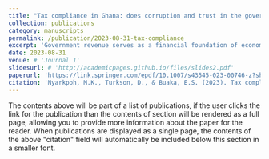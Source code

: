 ```yaml
---
title: "Tax compliance in Ghana: does corruption and trust in the government matter?"
collection: publications
category: manuscripts
permalink: /publication/2023-08-31-tax-compliance
excerpt: 'Government revenue serves as a financial foundation of economic growth. However, governments are unable to mobilize adequate tax revenue because of tax non-compliance. Previous research indicates that both economic and non-economic factors influence the tax payment propensity. Our study focuses on non-economic factors because it offers a better explanation of tax non-compliance than the pure economic factors.'
date: 2023-08-31
venue: # 'Journal 1'
slidesurl: # 'http://academicpages.github.io/files/slides2.pdf'
paperurl: 'https://link.springer.com/epdf/10.1007/s43545-023-00746-z?sharing_token=50XSqbImJ5ubErlpkXL0dve4RwlQNchNByi7wbcMAY7_UXhV_FgbwXBb9okOO9MIWtzmPEgy8orbRDQlZBlpEX_iJ-OmcLbo22MDcxhI62lpYRJjDanfFHt_uEKBSpsSypwxfGV5LTlmSYw3ukEal1liPn8CL8Ch35GRGoYjPgY%3D'
citation: 'Nyarkpoh, M.K., Turkson, D., & Buaka, E.S. (2023). Tax compliance in Ghana: does corruption and trust in the government matter?; <i>SN Social Sciences</i>, 3 (155): 1-18.'  # 'Your Name, You. (2010). &quot;Paper Title Number 2.&quot; <i>Journal 1</i>. 1(2).'
---
```


The contents above will be part of a list of publications, if the user clicks the link for the publication than the contents of section will be rendered as a full page, allowing you to provide more information about the paper for the reader. When publications are displayed as a single page, the contents of the above "citation" field will automatically be included below this section in a smaller font.